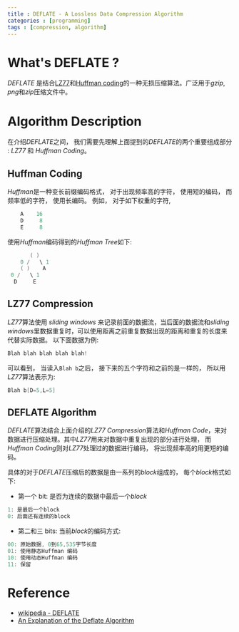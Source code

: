 ```yaml
---
title : DEFLATE - A Lossless Data Compression Algorithm
categories : [programming]
tags : [compression, algorithm]
---
```


# What's DEFLATE ?

*DEFLATE* 是结合[LZ77](https://en.wikipedia.org/wiki/LZ77_and_LZ78)和[Huffman coding](https://en.wikipedia.org/wiki/Huffman_coding)的一种无损压缩算法。广泛用于*gzip*, *png*和*zip*压缩文件中。

# Algorithm Description

在介绍*DEFLATE*之间， 我们需要先理解上面提到的*DEFLATE*的两个重要组成部分 : *LZ77* 和 *Huffman Coding*。

## Huffman Coding

*Huffman*是一种变长前缀编码格式， 对于出现频率高的字符， 使用短的编码， 而频率低的字符， 使用长编码。
例如， 对于如下权重的字符,

```cpp
    A    16
    D     8
    E     8
```
使用*Huffman*编码得到的*Huffman Tree*如下:

```cpp
       ( )
    0 /   \ 1
    ( )    A
 0 /   \ 1
  D     E
```


## LZ77 Compression

*LZ77*算法使用 *sliding windows* 来记录前面的数据流，当后面的数据流和*sliding windows*里数据重复时，可以使用距离之前重复数据出现的距离和重复的长度来代替实际数据。
以下面数据为例:
```cpp
Blah blah blah blah blah!
```
可以看到， 当读入`Blah b`之后， 接下来的五个字符和之前的是一样的， 所以用*LZ77*算法表示为:

```cpp
Blah b[D=5,L=5]
```


## DEFLATE Algorithm

*DEFLATE*算法结合上面介绍的*LZ77 Compression*算法和*Huffman Code*，来对数据进行压缩处理。其中*LZ77*用来对数据中重复出现的部分进行处理， 而*Huffman Coding*则对*LZ77*处理过的数据进行编码， 将出现频率高的用更短的编码。

具体的对于*DEFLATE*压缩后的数据是由一系列的*block*组成的， 每个*block*格式如下:

* 第一个 bit: 是否为连续的数据中最后一个*block*

```cpp
1: 是最后一个block
0: 后面还有连续的block
```

* 第二和三 bits: 当前*block*的编码方式:

```cpp
00: 原始数据, 0到65,535字节长度
01: 使用静态Huffman 编码
10: 使用动态Huffman 编码
11: 保留
```


# Reference

* [wikipedia - DEFLATE](https://en.wikipedia.org/wiki/DEFLATE)
* [An Explanation of the Deflate Algorithm](http://www.zlib.net/feldspar.html)
